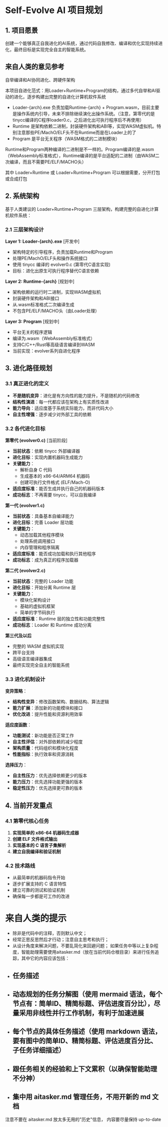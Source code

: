 # Self-Evolve AI 项目规划

## 1. 项目愿景

创建一个能够真正自我进化的AI系统，通过代码自我修改、编译和优化实现持续进化，最终目标是实现完全自主的智能系统。

## 来自人类的意见参考
自举编译和AI协同进化、跨硬件架构

本项目自进化范式：用Loader+Runtime+Program的结构，通过多代自举和AI驱动的进化，逐步构建出完整的自进化计算机软件系统

- Loader-{arch}.exe 负责加载Runtime-{arch} + Program.wasm，目前主要是操作系统内引导，未来不排除继续演化出操作系统。（注意，第零代的是tinycc编译的C程序loader0.c，之后进化出可执行程序后不再使用）
- Runtime 是架构依赖二进制，封装硬件架构和ABI等，实现WASM虚拟机。特别注意那些PE/MachO/ELF头不在Runtime而是在Loader上的了
- Program 是平台无关程序（WASM格式的二进制模块）

Runtime和Program两种编译的二进制是不一样的。Program编译的是.wasm（WebAssembly标准格式），Runtime编译的是平台适配的二进制（由WASM二次编译，而且不需要PE/ELF/MACHO头）

其中 Loader+Runtime 或 Loader+Runtime+Program 可以根据需要，分开打包或合成打包

## 2. 系统架构

基于人类建议的 Loader+Runtime+Program 三层架构，构建完整的自进化计算机软件系统：

### 2.1 三层架构设计

**Layer 1: Loader-{arch}.exe** [开发中]
- 架构特定的引导程序，负责加载Runtime和Program
- 处理PE/MachO/ELF头和操作系统接口
- 使用 tinycc 编译的 evolver0.c (第零代C语言实现)
- 目标：进化出原生可执行程序替代C语言依赖

**Layer 2: Runtime-{arch}** [规划中] 
- 架构依赖的运行时二进制，实现WASM虚拟机
- 封装硬件架构和ABI接口
- 从.wasm标准格式二次编译生成
- 不包含PE/ELF/MACHO头（由Loader处理）

**Layer 3: Program** [规划中]
- 平台无关的程序逻辑
- 编译为.wasm（WebAssembly标准格式）
- 支持C/C++/Rust等高级语言编译到WASM
- 当前实现：evolver系列自进化程序

## 3. 进化路径规划

### 3.1 真正进化的定义
- **不是随机变异**：进化是有方向性的能力提升，不是随机的代码修改
- **结构性演进**：每一代都应该在架构上有实质性改进
- **能力导向**：适应度基于系统实际能力，而非代码大小
- **自主性增强**：逐步减少对外部工具的依赖

### 3.2 各代进化目标

**第零代 (evolver0.c)** [当前阶段]
- **当前状态**：依赖 tinycc 外部编译器
- **进化目标**：实现内置机器码生成能力
- **关键能力**：
  - 解析自身 C 代码
  - 生成基本的 x86-64/ARM64 机器码
  - 创建可执行文件格式 (ELF/Mach-O)
- **适应度标准**：能否生成并执行自己的机器码版本
- **成功标志**：不再需要 tinycc，可以自我编译

**第一代 (evolver1.c)**
- **当前状态**：具备基本自编译能力
- **进化目标**：完善 Loader 层功能
- **关键能力**：
  - 动态加载其他程序模块
  - 处理系统调用接口
  - 内存管理和程序隔离
- **适应度标准**：能否成功加载和执行其他程序
- **成功标志**：成为真正的程序加载器

**第二代 (evolver2.c)**
- **当前状态**：完整的 Loader 功能
- **进化目标**：开始分离 Runtime 层
- **关键能力**：
  - 模块化架构设计
  - 基础的虚拟机框架
  - 简单的字节码执行
- **适应度标准**：Runtime 层的独立性和功能完整性
- **成功标志**：Loader 和 Runtime 成功分离

**第三代及以后**
- 完整的 WASM 虚拟机实现
- 跨平台支持
- 高级语言编译器集成
- 最终实现完全自主的智能系统

### 3.3 进化机制设计

**变异策略**：
- **结构性变异**：修改函数架构、数据结构、算法逻辑
- **能力扩展**：添加新的功能模块和接口
- **优化改进**：提升性能和资源利用效率

**适应度函数**：
- **功能测试**：新功能是否正常工作
- **自主性评估**：对外部依赖的减少程度
- **架构质量**：代码组织和模块化程度
- **性能指标**：执行效率和资源消耗

**选择压力**：
- **自主性压力**：优先选择依赖更少的版本
- **能力压力**：优先选择功能更强的版本
- **稳定性压力**：优先选择更可靠的版本

## 4. 当前开发重点

### 4.1 第零代核心任务
1. **实现简单的 x86-64 机器码生成器**
2. **创建 ELF 文件格式输出**
3. **实现基本的 C 语言子集解析**
4. **建立自我编译和验证机制**

### 4.2 技术路线
- 从最简单的机器码指令开始
- 逐步扩展支持的 C 语言特性
- 建立可靠的测试和验证机制
- 确保每一步都是可工作的改进

# 来自人类的提示

- 除非是代码中的注释，否则默认中文；
- 经常正思反思然后才行动；注意自主思考和执行；
- 从设计角度来解决问题，不要乱简化来回避问题；
如果任务中等以上复杂程度，智能助理需要使用aitasker.md（放在当前代码仓根目录）来进行任务追踪，其中它的内容应该包括：
- ## 任务描述
- ## 动态规划的任务分解图（使用 mermaid 语法，每个节点有：简单ID、精简标题、评估进度百分比），尽量采用非线性并行工作机制，有利于加速进展
- ## 每个节点的具体任务描述（使用 markdown 语法，要有图中的简单ID、精简标题、评估进度百分比、子任务详细描述）
- ## 跟任务相关的经验和上下文累积（以确保智能助理不分神）
- ## 集中用 aitasker.md 管理任务，不用开新的 md 文档
注意不要在 aitasker.md 放太多无用的"历史"信息， 内容要尽量保持 up-to-date